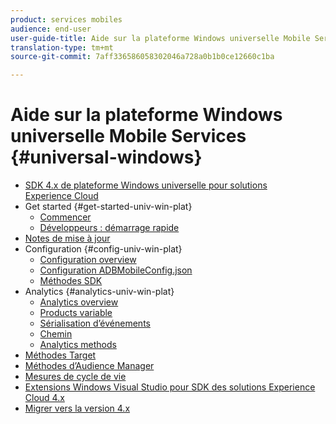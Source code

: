 ```yaml
---
product: services mobiles
audience: end-user
user-guide-title: Aide sur la plateforme Windows universelle Mobile Services
translation-type: tm+mt
source-git-commit: 7aff336586058302046a728a0b1b0ce12660c1ba

---
```



# Aide sur la plateforme Windows universelle Mobile Services {#universal-windows}

+ [SDK 4.x de plateforme Windows universelle pour solutions Experience Cloud](overview.md)
+ Get started {#get-started-univ-win-plat}
   + [Commencer](c-getting-started/c-getting-started.md)
   + [Développeurs : démarrage rapide](c-getting-started/dev-qs.md)
+ [Notes de mise à jour](release-notes.md)
+ Configuration {#config-univ-win-plat}
   + [Configuration overview](c-configuration/c-configuration.md)
   + [Configuration ADBMobileConfig.json](c-configuration/c.json.md)
   + [Méthodes SDK](c-configuration/methods.md)
+ Analytics {#analytics-univ-win-plat}
   + [Analytics overview](analytics/analytics.md)
   + [Products variable](analytics/products.md)
   + [Sérialisation d’événements](analytics/event-serialization.md)
   + [Chemin ](analytics/video-qs.md)
   + [Analytics methods](analytics/analytics-methods.md)
+ [Méthodes Target](target/target-methods.md)
+ [Méthodes d’Audience Manager](audiencemgmt/audience-manager-methods.md)
+ [Mesures de cycle de vie](metrics.md)
+ [Extensions Windows Visual Studio pour SDK des solutions Experience Cloud 4.x](extensions/win-vse-4x.md)
+ [Migrer vers la version 4.x](migration-v3.md)
